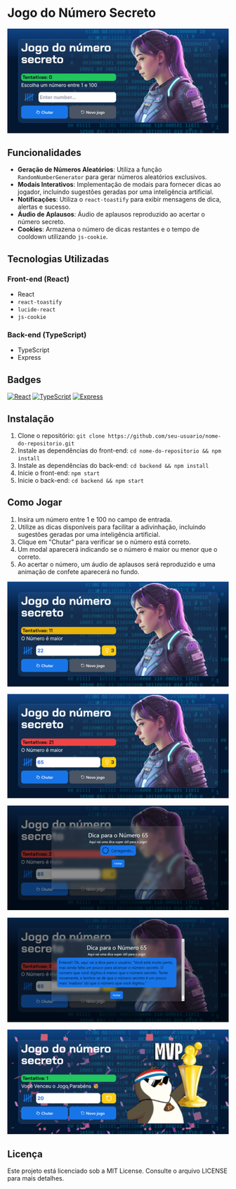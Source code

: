# Jogo do Número Secreto

![Preview](./Screenshots/01.png)

## Funcionalidades

- **Geração de Números Aleatórios**: Utiliza a função `RandomNumberGenerator` para gerar números aleatórios exclusivos.
- **Modais Interativos**: Implementação de modais para fornecer dicas ao jogador, incluindo sugestões geradas por uma inteligência artificial.
- **Notificações**: Utiliza o `react-toastify` para exibir mensagens de dica, alertas e sucesso.
- **Áudio de Aplausos**: Áudio de aplausos reproduzido ao acertar o número secreto.
- **Cookies**: Armazena o número de dicas restantes e o tempo de cooldown utilizando `js-cookie`.

## Tecnologias Utilizadas

### Front-end (React)

- React
- `react-toastify`
- `lucide-react`
- `js-cookie`

### Back-end (TypeScript)

- TypeScript
- Express

## Badges

[![React](https://img.shields.io/badge/Front--end-React-blue)](https://reactjs.org/)
[![TypeScript](https://img.shields.io/badge/Back--end-TypeScript-blue)](https://www.typescriptlang.org/)
[![Express](https://img.shields.io/badge/Back--end-Express-green)](https://expressjs.com/)

## Instalação

1. Clone o repositório: `git clone https://github.com/seu-usuario/nome-do-repositorio.git`
2. Instale as dependências do front-end: `cd nome-do-repositorio && npm install`
3. Instale as dependências do back-end: `cd backend && npm install`
4. Inicie o front-end: `npm start`
5. Inicie o back-end: `cd backend && npm start`

## Como Jogar

1. Insira um número entre 1 e 100 no campo de entrada.
2. Utilize as dicas disponíveis para facilitar a adivinhação, incluindo sugestões geradas por uma inteligência artificial.
3. Clique em "Chutar" para verificar se o número está correto.
4. Um modal aparecerá indicando se o número é maior ou menor que o correto.
5. Ao acertar o número, um áudio de aplausos será reproduzido e uma animação de confete aparecerá no fundo.


![Preview](./Screenshots/02.png)

![Preview](./Screenshots/03.png)

![Preview](./Screenshots/04.png)

![Preview](./Screenshots/05.png)

![Preview](./Screenshots/06.png)
## Licença

Este projeto está licenciado sob a MIT License. Consulte o arquivo LICENSE para mais detalhes.
